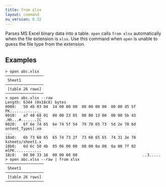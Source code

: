```yaml
---
title: from xlsx
layout: command
nu_version: 0.32
---
```


Parses MS Excel binary data into a table. `open` calls `from xlsx` automatically when the file extension  is `xlsx`. Use this command when `open` is unable to guess the file type from the extension.

## Examples

```shell
> open abc.xlsx
─────────────────
 Sheet1
─────────────────
 [table 26 rows]
─────────────────
> open abc.xlsx --raw
Length: 6344 (0x18c8) bytes
0000:   50 4b 03 04  14 00 00 00  08 00 00 00  00 00 d5 5f   PK............._
0010:   a7 48 68 01  00 00 23 05  00 00 13 00  00 00 5b 43   .Hh...#.......[C
0020:   6f 6e 74 65  6e 74 5f 54  79 70 65 73  5d 2e 78 6d   ontent_Types].xm
...
18a0:   6b 73 68 65  65 74 73 2f  73 68 65 65  74 31 2e 78   ksheets/sheet1.x
18b0:   6d 6c 50 4b  05 06 00 00  00 00 0a 00  0a 00 7f 02   mlPK............
18c0:   00 00 33 16  00 00 00 00                             ..3.....
> open abc.xlsx --raw | from xlsx
─────────────────
 Sheet1
─────────────────
 [table 26 rows]
─────────────────
```
